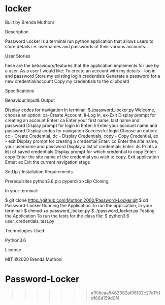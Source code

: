 # locker

Built by Brenda Muthoni

Description

Password Locker is a terminal run python application that allows users to store details i.e. usernames and passwords of their various accounts.

User Stories

hese are the behaviours/features that the application implements for use by a user.
As a user I would like:
To create an account with my details - log in and password
Store my existing login credentials
Generate a password for a new credential/account
Copy my credentials to the clipboard

Specifications

Behaviour,Input& Output

Display codes for navigation In terminal: $./password_locker.py Welcome, choose an option: ca-Create Account, li-Log In, ex-Exit
Display prompt for creating an account Enter: ca Enter your first name, last name and password
Display prompt for login in Enter: li Enter your account name and password
Display codes for navigation Successful login Choose an option: cc - Create Credential, dc - Display Credentials, copy - Copy Credential, ex - exit
Display prompt for creating a credential Enter: cc Enter the site name, your username and password
Display a list of credentials Enter: dc Prints a list of saved credentials
Display prompt for which credential to copy Enter: copy Enter the site name of the credential you wish to copy.
Exit application Enter: ex Exit the current navigation stage

SetUp / Installation Requirements

Prerequisites
python3.6
pip
pyperclip
xclip
Cloning

In your terminal:

$ git clone https://github.com/Muthoni2000/Password-Locker.git
$ cd Password-Locker
Running the Application
To run the application, in your terminal:
$ chmod +x password_locker.py
$ ./password_locker.py
Testing the Application
To run the tests for the class file:
$ python3.6 user_credentials_test.py

Technologies Used

Python3.6


License

MIT ©2020 Brenda Muthoni

# Password-Locker
>>>>>>> a90beaa5482382af08f32c27a17ddf66d159d0f4
